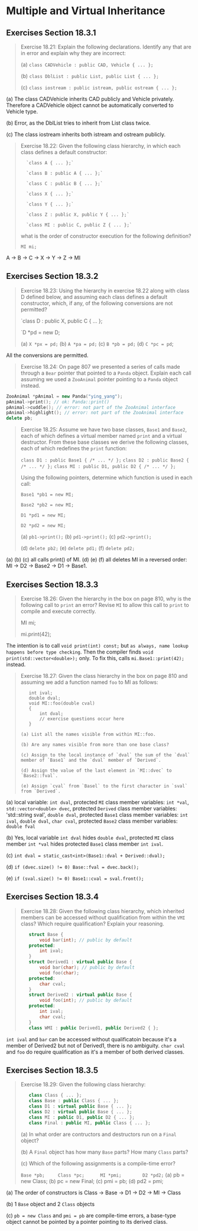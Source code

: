 Multiple and Virtual Inheritance
================================

Exercises Section 18.3.1
------------------------

>Exercise 18.21: Explain the following declarations. Identify any that are in error and explain why they are incorrect:
>
>    (a) `class CADVehicle : public CAD, Vehicle { ... };`
>
>    (b) `class DblList : public List, public List { ... };`
>
>    (c) `class iostream : public istream, public ostream { ... };`

(a) The class CADVehicle inherits CAD publicly and Vehicle privately. Therefore a CADVehicle object cannot be automatically converted to Vehicle type.

(b) Error, as the DblList tries to inherit from List class twice.

(c) The class iostream inherits both istream and ostream publicly.

>Exercise 18.22: Given the following class hierarchy, in which each class defines a default constructor:
>
>       `class A { ... };`
>
>       `class B : public A { ... };`
>
>       `class C : public B { ... };`
>
>       `class X { ... };`
>
>       `class Y { ... };`
>
>       `class Z : public X, public Y { ... };`
>
>       `class MI : public C, public Z { ... };`
>
>what is the order of constructor execution for the following definition?
>
>    `MI mi;`

A -> B -> C -> X -> Y -> Z -> MI


Exercises Section 18.3.2
------------------------
>Exercise 18.23: Using the hierarchy in exercise 18.22 along with class D defined below, and assuming each class defines a default constructor, which, if any, of the following conversions are not permitted?
>
>    `class D : public X, public C { ... };
>
>    `D *pd = new D;
>
>    (a) `X *px = pd;`      (b) `A *pa = pd;`       (c) `B *pb = pd;`       (d) `C *pc = pd`;

All the conversions are permitted.

>Exercise 18.24: On page 807 we presented a series of calls made through a `Bear` pointer that pointed to a `Panda` object. Explain each call assuming we used a `ZooAnimal` pointer pointing to a `Panda` object instead.

```cpp
ZooAnimal *pAnimal = new Panda("ying_yang");
pAnimal->print(); // ok: Panda::print()
pAnimal->cuddle(); // error: not part of the ZooAnimal interface
pAnimal->highlight(); // error: not part of the ZooAnimal interface
delete pb;
```

>Exercise 18.25: Assume we have two base classes, `Base1` and `Base2`, each of which defines a virtual member named `print` and a virtual destructor. From these base classes we derive the following classes, each of which redefines the `print` function:
>
>    `class D1 : public Base1 { /* ... */ };`
>    `class D2 : public Base2 { /* ... */ };`
>    `class MI : public D1, public D2 { /* ... */ };`
>
>Using the following pointers, determine which function is used in each call:
>
>    `Base1 *pb1 = new MI;`
>
>    `Base2 *pb2 = new MI;`
>
>    `D1 *pd1 = new MI;`
>
>    `D2 *pd2 = new MI;`
>
>    (a) `pb1->print();` (b) `pd1->print();` (c) `pd2->print();`
>
>    (d) `delete pb2;` (e) `delete pd1;` (f) `delete pd2;`

(a) (b) (c) all calls print() of MI. (d) (e) (f) all deletes MI in a reversed order: MI -> D2 -> Base2 -> D1 -> Base1.


Exercises Section 18.3.3
------------------------
>Exercise 18.26: Given the hierarchy in the box on page 810, why is the following call to `print` an error? Revise `MI` to allow this call to `print` to compile and execute correctly.
>
>    MI mi;
>
>    mi.print(42);

The intention is to call `void print(int) const;` but `as always, name lookup happens before type checking`. Then the compiler finds `void print(std::vector<double>);` only. To fix this, calls `mi.Base1::print(42);` instead.

>Exercise 18.27: Given the class hierarchy in the box on page 810 and assuming we add a function named `foo` to MI as follows:
>
>```
>    int ival;
>    double dval;
>    void MI::foo(double cval)
>    {
>        int dval;
>        // exercise questions occur here
>    }
>
>(a) List all the names visible from within MI::foo.
>
>(b) Are any names visible from more than one base class?
>
>(c) Assign to the local instance of `dval` the sum of the `dval` member of `Base1` and the `dval` member of `Derived`.
>
>(d) Assign the value of the last element in `MI::dvec` to `Base2::fval`.
>
>(e) Assign `cval` from `Basel` to the first character in `sval` from `Derived`.

(a) local variable: `int dval`, protected `MI` class member variables: `int *val`, `std::vector<double> dvec`, protected `Derived` class member variables: 'std::string sval', `double dval`, protected `Base1` class member variables: `int ival`, `double dval`, `char cval`, protected `Base2` class member variables: `double fval`

(b) Yes, local variable `int dval` hides `double dval`, protected `MI` class member `int *val` hides protected `Base1` class member `int ival`.

(c) `int dval = static_cast<int>(Base1::dval + Derived::dval);`

(d) `if (dvec.size() != 0) Base::fval = dvec.back();`

(e) `if (sval.size() != 0) Base1::cval = sval.front();`

Exercises Section 18.3.4
------------------------
>Exercise 18.28: Given the following class hierarchy, which inherited members can be accessed without qualification from within the `VMI` class? Which require qualification? Explain your reasoning.
>```cpp
>    struct Base {
>        void bar(int); // public by default
>    protected:
>        int ival;
>    }
>    struct Derived1 : virtual public Base {
>        void bar(char); // public by default
>        void foo(char);
>    protected:
>        char cval;
>    }
>    struct Derived2 : virtual public Base {
>        void foo(int); // public by default
>    protected:
>        int ival;
>        char cval;
>    }
>    class WMI : public Derived1, public Derived2 { };
>```

`int ival` and `bar` can be accessed without qualificatoin because it's a member of Derived2 but not of Derived1, there is no ambiguity. `char cval` and `foo` do require qualification as it's a member of both derived classes. 


Exercises Section 18.3.5
------------------------
>Exercise 18.29: Given the following class hierarchy:
>```cpp
>    class Class { ... };
>    class Base : public Class { ... };
>    class D1 : virtual public Base { ... };
>    class D2 : virtual public Base { ... };
>    class MI : public D1, public D2 { ... };
>    class Final : public MI, public Class { ... };
>```
>
>(a) In what order are contructors and destructors run on a `Final` object?
>
>(b) A `Final` object has how many `Base` parts? How many `Class` parts?
>
>(c) Which of the following assignments is a compile-time error?
>
>    `Base *pb;     Class *pc;      MI *pmi;        D2 *pd2;`
>(a) pb = new Class;    (b) pc = new Final;     (c) pmi = pb;       (d) pd2 = pmi;

(a) The order of constructors is Class -> Base -> D1 -> D2 -> MI -> Class

(b) 1 `Base` object and 2 `Class` objects

(c) `pb = new Class` and `pmi = pb` are compile-time errors, a base-type object cannot be pointed by a pointer pointing to its derived class.

